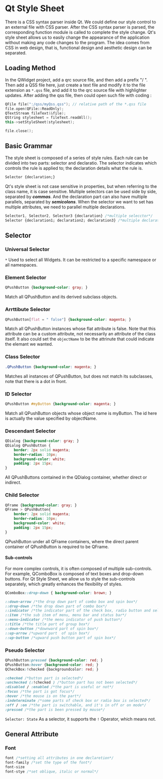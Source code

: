 # Qt Style Sheet

There is a CSS syntax parser inside Qt. We could define our style control to an external file with CSS parser. After the CSS syntax parser is parsed, the corresponding function module is called to complete the style change. Qt's style sheet allows us to easily change the appearance of the application without making any code changes to the program. The idea comes from CSS in web design, that is, functional design and aesthetic design can be separated.

## Loading Method

In the QWidget project, add a qrc source file, and then add a prefix "/ ". Then add a QSS file here, just create a text file and modify it to the file extension as `*.qss` file,  and add it to the qrc source file with highlighter updates. After adding the qss file, then could open such file with coding :
```cpp
QFile file(":/qss/myQss.qss"); // relative path of the *.qss file
file.open(QFile::ReadOnly);
QTextStream fileText(&file);
QString stylesheet = fileText.readAll();
this->setStyleSheet(stylesheet);

file.close();
```

## Basic Grammar
The style sheet is composed of a series of style rules. Each rule can be divided into two parts: selector and declaratio. The selector indicates which controls the rule is applied to; the declaration details what the rule is.
```css
Selector {declaration;} 
```
Qt's style sheet is not case sensitive in properties, but when referring to the class name, it is case sensitive. Multiple selectors can be used side by side, separated by ***commas***. And the declaration part can also have multiple parallels, separated by ***semicolons***. When the selector we want to set has multiple attributes, we need to parallel multiple declarations.
```css
Selector1, Selector2, Selector3 {declaration} /*multiple selecctor*/
Selector {declaration1; declaration2; declaration3} /*multiple declaration*/
```

## Selector
### Universal Selector
`*` Used to select all Widgets. It can be restricted to a specific namespace or all namespaces.
### Element Selector
```css
QPushButton {background-color: gray; }
```
Match all QPushButton and its derived subclass objects.
### Arrttibute Selector
```css
QPushButton[flat = " false"] {background-color: magenta; }
```
Match all QPushButton instances whose flat attribute is false. Note that this attribute can be a custom attribute, not necessarily an attribute of the class itself. It also could set the `objectName` to be the attrinute that could indicate the elemant we wanted.
### Class Selector
```css
.QPushButton {background-color: magenta; }
```
Matches all instances of QPushButton, but does not match its subclasses, note that there is a dot in front.
### ID Selector
```css
QPushButton #myButton {background-color: magenta; }
```
Match all QPushButton objects whose object name is myButton. The id here is actually the value specified by objectName.
### Descendant Selector
```css
QDialog {background-color: gray; }
QDialog QPushButton {
    border: 2px solid magenta;
    border-radius: 10px;
    background-color: white;
    padding: 2px 15px;
}
```
All QPushButtons contained in the QDialog container, whether direct or indirect.
### Child Selector
```css
QFrame {background-color: gray; }
QFrame > QPushButton{
    border: 2px solid magenta;
    border-radius: 10px;
    background-color: white;
    padding: 2px 15px;
}
```
QPushButton under all QFrame containers, where the direct parent container of QPushButton is required to be QFrame.
#### Sub-controls
For more complex controls, it is often composed of multiple sub-controls. For example, QComboBox is composed of text boxes and drop-down buttons. For Qt Style Sheet, we allow us to style the sub-controls separately, which greatly enhances the flexibility of styles.
```css
QComboBox::drop-down { background-color: brown; }

::down-arrow /*the drop down part of combo box and spin box*/
::drop-down /*the drop down part of combo box*/
::indicator /*the indicator part of the check box, radio button and selectable group box*/
::item /*the sub item of menu, menu bar and status bar*/
::menu-indicator /*the menu indicator of push button*/
::title /*the title part of group box*/
::down-button /*downward part of spin box*/
::up-arrow /*upward part  of spin box*/
::up-button /*upward push button part of spin box*/
```
### Pseudo Selector
```css
QPushButton:pressed {background-color: red; }
QPushButton:hover {background-color: red; }
QCheckBox:!checked {backgroundcolor: red; }

:checked /*button part is selected*/
:unchecked (:!checked ) /*button part has not been selected*/
:disabled / :enabled /*the part is useful or not*/
:focus /*the part is got focus*/
:hover /*the mouse is on the part*/
:indeterminate /*some parts of check box or radio box is selected*/
:off / :on /*the part is switchable, and it's in off or on mode*/
:pressed /*the part is been pressed by mouse*/
```
`Selector: State` As a selector, it supports the `!` Operator, which means not.

## General Attribute
### Font
```css
font /*setting all attributes in one declaretion*/
font-family /*set the type of the font*/
font-size
font-stye /*set oblique, italic or normal*/

```
